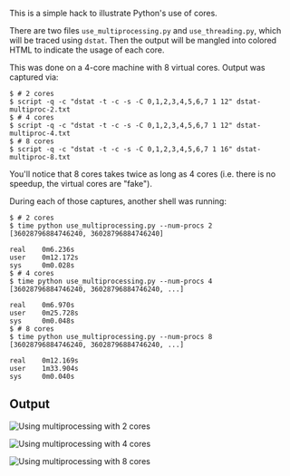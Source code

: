 This is a simple hack to illustrate Python's use of cores.

There are two files `use_multiprocessing.py` and
`use_threading.py`, which will be traced using `dstat`. Then
the output will be mangled into colored HTML to indicate the
usage of each core.

This was done on a 4-core machine with 8 virtual cores. Output was captured
via:

```
$ # 2 cores
$ script -q -c "dstat -t -c -s -C 0,1,2,3,4,5,6,7 1 12" dstat-multiproc-2.txt
$ # 4 cores
$ script -q -c "dstat -t -c -s -C 0,1,2,3,4,5,6,7 1 12" dstat-multiproc-4.txt
$ # 8 cores
$ script -q -c "dstat -t -c -s -C 0,1,2,3,4,5,6,7 1 16" dstat-multiproc-8.txt
```

You'll notice that 8 cores takes twice as long as 4 cores (i.e. there is no
speedup, the virtual cores are "fake").

During each of those captures, another shell was running:

```
$ # 2 cores
$ time python use_multiprocessing.py --num-procs 2
[36028796884746240, 36028796884746240]

real    0m6.236s
user    0m12.172s
sys     0m0.028s
$ # 4 cores
$ time python use_multiprocessing.py --num-procs 4
[36028796884746240, 36028796884746240, ...]

real    0m6.970s
user    0m25.728s
sys     0m0.048s
$ # 8 cores
$ time python use_multiprocessing.py --num-procs 8
[36028796884746240, 36028796884746240, ...]

real    0m12.169s
user    1m33.904s
sys     0m0.040s
```

## Output

![Using multiprocessing with 2 cores][multiproc2]

![Using multiprocessing with 4 cores][multiproc4]

![Using multiprocessing with 8 cores][multiproc8]

[multiproc2]: https://gist.github.com/dhermes/9c92cb6468ed39c51213b5e0a6176fb4#file-dstat-multiproc-2.png
[multiproc4]: https://gist.github.com/dhermes/9c92cb6468ed39c51213b5e0a6176fb4#file-dstat-multiproc-4.png
[multiproc8]: https://gist.github.com/dhermes/9c92cb6468ed39c51213b5e0a6176fb4#file-dstat-multiproc-8.png

